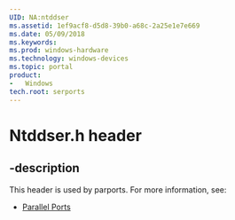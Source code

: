 ```yaml
---
UID: NA:ntddser
ms.assetid: 1ef9acf8-d5d8-39b0-a68c-2a25e1e7e669
ms.date: 05/09/2018
ms.keywords: 
ms.prod: windows-hardware
ms.technology: windows-devices
ms.topic: portal
product:
-	Windows
tech.root: serports
---
```


# Ntddser.h header


## -description


This header is used by parports. For more information, see:

- [Parallel Ports](../_parports/index.md)
